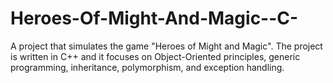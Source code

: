 # Heroes-Of-Might-And-Magic--C-
A project that simulates the game "Heroes of Might and Magic". The project is written in C++ and it focuses on Object-Oriented principles, generic programming, inheritance, polymorphism, and exception handling.
